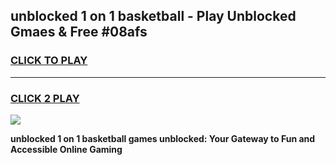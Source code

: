 
## unblocked 1 on 1 basketball - Play Unblocked Gmaes & Free #08afs
<h3>
<a href="https://news.freeplayer.one?title=unblocked_1_on_1_basketball&ref=03M">CLICK TO PLAY</a></h3>
<hr>

<h3>
<a href="https://news.freeplayer.one?title=unblocked_1_on_1_basketball&ref=03M">CLICK 2 PLAY</a>
  
</h3>

<a href="https://news.freeplayer.one?title=unblocked_1_on_1_basketball&ref=03M"><img src="https://clearcache.store/games.png"></a>


**unblocked 1 on 1 basketball games unblocked: Your Gateway to Fun and Accessible Online Gaming**
